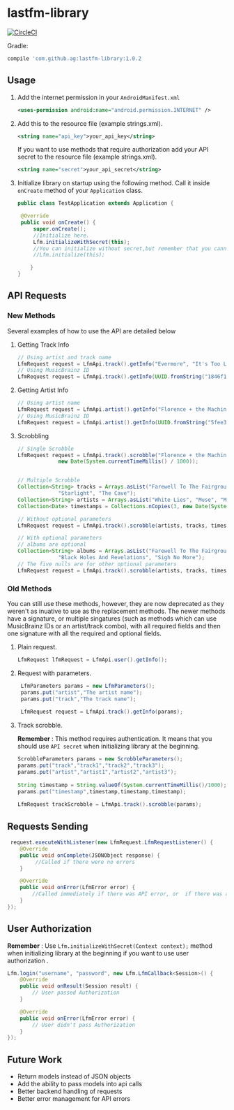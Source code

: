 # lastfm-library
[![CircleCI](https://circleci.com/gh/4-Eyes/lastfm-lib/tree/master.svg?style=shield)](https://circleci.com/gh/4-Eyes/lastfm-lib/tree/master)

Gradle:
```groovy
compile 'com.github.ag:lastfm-library:1.0.2
```
## Usage
1. Add the internet permission in your `AndroidManifest.xml`

   ```xml
   <uses-permission android:name="android.permission.INTERNET" /> 
   ```

2. Add this to the resource file (example strings.xml).

   ```xml
   <string name="api_key">your_api_key</string>
   ```
   If you want to use methods that require authorization add your API secret to the resource file (example strings.xml).
   ```xml
   <string name="secret">your_api_secret</string>
   ```
   
3. Initialize library on startup using the following method. Call it inside `onCreate` method of your `Application` class.
   ```java
   public class TestApplication extends Application {

    @Override
    public void onCreate() {
        super.onCreate();
        //Initialize here.
        Lfm.initializeWithSecret(this);
        //You can initialize without secret,but remember that you cannot use methods that require authentication.
        //Lfm.initialize(this);

       }
   }
   ```
   
## API Requests

### New Methods

Several examples of how to use the API are detailed below

1. Getting Track Info

   ```java
   // Using artist and track name
   LfmRequest request = LfmApi.track().getInfo("Evermore", "It's Too Late");
   // Using MusicBrainz ID
   LfmRequest request = LfmApi.track().getInfo(UUID.fromString("1846f14e-99ec-4f12-b35f-ae4454df314a"));
   ```
2. Getting Artist Info

   ```java
   // Using artist name
   LfmRequest request = LfmApi.artist().getInfo("Florence + the Machine");
   // Using MusicBrainz ID
   LfmRequest request = LfmApi.artist().getInfo(UUID.fromString("5fee3020-513b-48c2-b1f7-4681b01db0c6"));
   ```
3. Scrobbling

   ```java
   // Single Scrobble
   LfmRequest request = LfmApi.track().scrobble("Florence + the Machine", "Queen of Peace",
                new Date(System.currentTimeMillis() / 1000));


   // Multiple Scrobble
   Collection<String> tracks = Arrays.asList("Farewell To The Fairground (Single Mix)",
                "Starlight", "The Cave");
   Collection<String> artists = Arrays.asList("White Lies", "Muse", "Mumford & Sons");
   Collection<Date> timestamps = Collections.nCopies(3, new Date(System.currentTimeMillis() / 1000));
   
   // Without optional parameters
   LfmRequest request = LfmApi.track().scrobble(artists, tracks, timestamps);
   
   // With optional parameters
   // albums are optional
   Collection<String> albums = Arrays.asList("Farewell To The Fairground",
                "Black Holes And Revelations", "Sigh No More");
   // The five nulls are for other optional parameters
   LfmRequest request = LfmApi.track().scrobble(artists, tracks, timestamps, albums, null, null, null, null, null);
   ```

### Old Methods

You can still use these methods, however, they are now deprecated as they weren't as inuative to use as the replacement methods. The newer methods have a signature, or multiple singatures (such as methods which can use MusicBrainz IDs or an artist/track combo), with all required fields and then one signature with all the required and optional fields. 

1. Plain request.

   ```java
   LfmRequest lfmRequest = LfmApi.user().getInfo();
    ```
2. Request with parameters.

   ```java
    LfmParameters params = new LfmParameters();
    params.put("artist","The artist name");
    params.put("track","The track name");
        
    LfmRequest request = LfmApi.track().getInfo(params);
   ```
3. Track scrobble.
   
   **Remember** : This method requires authentication.
   It means that you should use `API secret` when initializing library at the beginning.
   ```java
   ScrobbleParameters params = new ScrobbleParameters();
   params.put("track","track1","track2","track3");
   params.put("artist","artist1","artist2","artist3");
        
   String timestamp = String.valueOf(System.currentTimeMillis()/1000);
   params.put("timestamp",timestamp,timestamp,timestamp);
        
   LfmRequest trackScrobble = LfmApi.track().scrobble(params);
   ```
## Requests Sending
```java
 request.executeWithListener(new LfmRequest.LfmRequestListener() {
    @Override
    public void onComplete(JSONObject response) {
         //Called if there were no errors
    }

    @Override
    public void onError(LfmError error) {
        //Called immediately if there was API error, or  if there was an HTTP error
    }
});
```
## User Authorization
**Remember** : Use `Lfm.initializeWithSecret(Context context);` method when initializing library at the beginning if you want to use user authorization .
```java
Lfm.login("username", "password", new Lfm.LfmCallback<Session>() {
    @Override
    public void onResult(Session result) {
        // User passed Authorization      
    }

    @Override
    public void onError(LfmError error) {
        // User didn't pass Authorization
    }
});
```

## Future Work
- Return models instead of JSON objects
- Add the ability to pass models into api calls
- Better backend handling of requests
- Better error management for API errors
